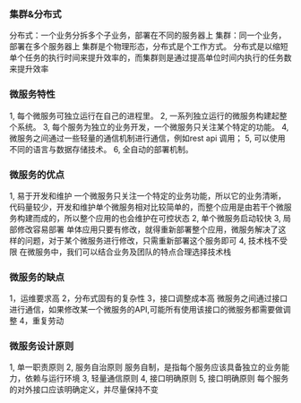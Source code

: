 ### 集群&分布式
分布式：一个业务分拆多个子业务，部署在不同的服务器上
集群：同一个业务，部署在多个服务器上
集群是个物理形态，分布式是个工作方式。
分布式是以缩短单个任务的执行时间来提升效率的，而集群则是通过提高单位时间内执行的任务数来提升效率

### 微服务特性
1, 每个微服务可独立运行在自己的进程里。
2, 一系列独立运行的微服务构建起整个系统。
3, 每个服务为独立的业务开发，一个微服务只关注某个特定的功能。
4, 微服务之间通过一些轻量的通信机制进行通信，例如rest api 调用；
5, 可以使用不同的语言与数据存储技术。
6, 全自动的部署机制。
### 微服务的优点
1, 易于开发和维护
   一个微服务只关注一个特定的业务功能，所以它的业务清晰，代码量较少，开发和维护单个微服务相对比较简单的，而整个应用是由若干个微服务构建而成的，所以整个应用的也会维护在可控状态
2, 单个微服务启动较快
3, 局部修改容易部署
   单体应用只要有修改，就得重新部署整个应用，微服务解决了这样的问题，对于某个微服务进行修改，只需重新部署这个服务即可
4, 技术栈不受限
   在微服务中，我们可以结合业务及团队的特点合理选择技术栈
### 微服务的缺点
1，运维要求高
2，分布式固有的复杂性
3，接口调整成本高
  微服务之间通过接口进行通信，如果修改某一个微服务的API,可能所有使用该接口的微服务都需要做调整
4，重复劳动
### 微服务设计原则
1, 单一职责原则
2, 服务自治原则 服务自制，是指每个服务应该具备独立的业务能力，依赖与运行环境
3, 轻量通信原则
4, 接口明确原则
5, 接口明确原则
    每个服务的对外接口应该明确定义，并尽量保持不变

